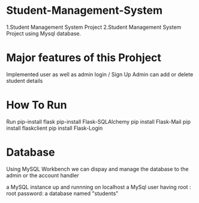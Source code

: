 # Student-Management-System
1.Student Management System Project 
2.Student Management System Project using Mysql database.
# Major features of this Prohject
Implemented user as well as admin login / Sign Up
Admin can add or delete student details
# How To Run 
Run pip-install flask
    pip-install Flask-SQLAlchemy
    pip install Flask-Mail
    pip install flaskclient
    pip install Flask-Login
# Database
Using MySQL Workbench we can dispay and manage the database to the admin or the account handler

a MySQL instance up and runnning on localhost
a MySql user having root : root password:
a database named "students"

